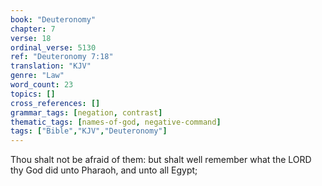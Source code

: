```yaml
---
book: "Deuteronomy"
chapter: 7
verse: 18
ordinal_verse: 5130
ref: "Deuteronomy 7:18"
translation: "KJV"
genre: "Law"
word_count: 23
topics: []
cross_references: []
grammar_tags: [negation, contrast]
thematic_tags: [names-of-god, negative-command]
tags: ["Bible","KJV","Deuteronomy"]
---
```

Thou shalt not be afraid of them: but shalt well remember what the LORD thy God did unto Pharaoh, and unto all Egypt;
